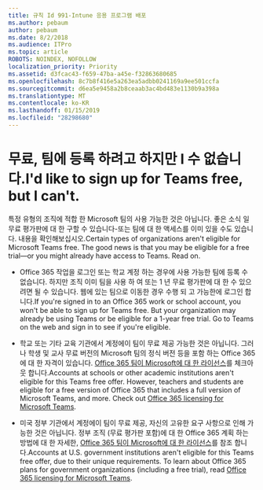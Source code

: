```yaml
---
title: 규칙 Id 991-Intune 응용 프로그램 배포
ms.author: pebaum
author: pebaum
ms.date: 8/2/2018
ms.audience: ITPro
ms.topic: article
ROBOTS: NOINDEX, NOFOLLOW
localization_priority: Priority
ms.assetid: d3fcac43-f659-47ba-a45e-f32863680685
ms.openlocfilehash: 8c7b8f416e5a263ea5adbb0241169a9ee501ccfa
ms.sourcegitcommit: d6ea5e9458a2b8ceaab3ac4bd483e1130b9a398a
ms.translationtype: MT
ms.contentlocale: ko-KR
ms.lasthandoff: 01/15/2019
ms.locfileid: "28298680"
---
```

# <a name="id-like-to-sign-up-for-teams-free-but-i-cant"></a><span data-ttu-id="c8e58-102">무료, 팀에 등록 하려고 하지만 I 수 없습니다.</span><span class="sxs-lookup"><span data-stu-id="c8e58-102">I'd like to sign up for Teams free, but I can't.</span></span>

<span data-ttu-id="c8e58-p101">특정 유형의 조직에 적합 한 Microsoft 팀의 사용 가능한 것은 아닙니다. 좋은 소식 일 무료 평가판에 대 한 구할 수 있습니다-또는 팀에 대 한 액세스를 이미 있을 수도 있습니다. 내용을 확인해보십시오.</span><span class="sxs-lookup"><span data-stu-id="c8e58-p101">Certain types of organizations aren't eligible for Microsoft Teams free. The good news is that you may be eligible for a free trial—or you might already have access to Teams. Read on.</span></span>
  
- <span data-ttu-id="c8e58-p102">Office 365 작업을 로그인 또는 학교 계정 하는 경우에 사용 가능한 팀에 등록 수 없습니다. 하지만 조직 이미 팀을 사용 하 여 또는 1 년 무료 평가판에 대 한 수 있으려면 될 수 있습니다. 웹에 있는 팀으로 이동한 경우 수행 되 고 가능한에 로그인 합니다.</span><span class="sxs-lookup"><span data-stu-id="c8e58-p102">If you're signed in to an Office 365 work or school account, you won't be able to sign up for Teams free. But your organization may already be using Teams or be eligible for a 1-year free trial. Go to Teams on the web and sign in to see if you're eligible.</span></span>
    
- <span data-ttu-id="c8e58-p103">학교 또는 기타 교육 기관에서 계정에이 팀이 무료 제공 가능한 것은 아닙니다. 그러나 학생 및 교사 무료 버전의 Microsoft 팀의 정식 버전 등을 포함 하는 Office 365에 대 한 자격이 있습니다. [Office 365 팀이 Microsoft에 대 한 라이선스](https://docs.microsoft.com/microsoftteams/office-365-licensing)를 체크아웃 합니다.</span><span class="sxs-lookup"><span data-stu-id="c8e58-p103">Accounts at schools or other academic institutions aren't eligible for this Teams free offer. However, teachers and students are eligible for a free version of Office 365 that includes a full version of Microsoft Teams, and more. Check out [Office 365 licensing for Microsoft Teams](https://docs.microsoft.com/microsoftteams/office-365-licensing).</span></span>
    
- <span data-ttu-id="c8e58-p104">미국 정부 기관에서 계정에이 팀이 무료 제공, 자신의 고유한 요구 사항으로 인해 가능한 것은 아닙니다. 정부 조직 (무료 평가판 포함)에 대 한 Office 365 계획 하는 방법에 대 한 자세한, [Office 365 팀이 Microsoft에 대 한 라이선스](https://docs.microsoft.com/microsoftteams/office-365-licensing)를 참조 합니다.</span><span class="sxs-lookup"><span data-stu-id="c8e58-p104">Accounts at U.S. government institutions aren't eligible for this Teams free offer, due to their unique requirements. To learn about Office 365 plans for government organizations (including a free trial), read [Office 365 licensing for Microsoft Teams](https://docs.microsoft.com/microsoftteams/office-365-licensing).</span></span>
    

